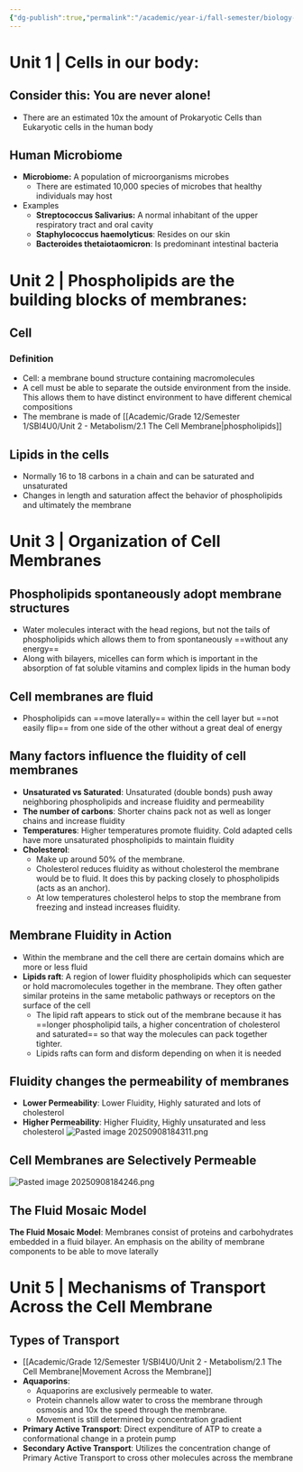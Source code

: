 ```yaml
---
{"dg-publish":true,"permalink":"/academic/year-i/fall-semester/biology-1-a03/unit-1-the-structure-of-the-cell/modules/t1-m1-the-composition-and-structure-of-membranes/"}
---
```


# Unit 1 | Cells in our body:
## Consider this: You are never alone!
- There are an estimated 10x the amount of Prokaryotic Cells than Eukaryotic cells in the human body
## Human Microbiome
- **Microbiome:** A population of microorganisms microbes
	- There are estimated 10,000 species of microbes that healthy individuals may host
- Examples
	- **Streptococcus Salivarius:** A normal inhabitant of the upper respiratory tract and oral cavity
	- **Staphylococcus haemolyticus**: Resides on our skin
	- **Bacteroides thetaiotaomicron**: Is predominant intestinal bacteria
# Unit 2 | Phospholipids are the building blocks of membranes:
## Cell
### Definition
- Cell: a membrane bound structure containing macromolecules
- A cell must be able to separate the outside environment from the inside. This allows them to have distinct environment to have different chemical compositions
- The membrane is made of [[Academic/Grade 12/Semester 1/SBI4U0/Unit 2 - Metabolism/2.1 The Cell Membrane\|phospholipids]]
## Lipids in the cells
- Normally 16 to 18 carbons in a chain and can be saturated and unsaturated
- Changes in length and saturation affect the behavior of phospholipids and ultimately the membrane
# Unit 3 | Organization of Cell Membranes
## Phospholipids spontaneously adopt membrane structures
- Water molecules interact with the head regions, but not the tails of phospholipids which allows them to from spontaneously ==without any energy==
- Along with bilayers, micelles can form which is important in the absorption of fat soluble vitamins and complex lipids in the human body
## Cell membranes are fluid
- Phospholipids can ==move laterally== within the cell layer but ==not easily flip== from one side of the other without a great deal of energy
## Many factors influence the fluidity of cell membranes
- **Unsaturated vs Saturated**: Unsaturated (double bonds) push away neighboring phospholipids and increase fluidity and permeability
- **The number of carbons**: Shorter chains pack not as well as longer chains and increase fluidity
- **Temperatures**: Higher temperatures promote fluidity. Cold adapted cells have more unsaturated phospholipids to maintain fluidity
- **Cholesterol**: 
	- Make up around 50% of the membrane. 
	- Cholesterol reduces fluidity as without cholesterol the membrane would be to fluid. It does this by packing closely to phospholipids (acts as an anchor). 
	- At low temperatures cholesterol helps to stop the membrane from freezing and instead increases fluidity.
## Membrane Fluidity in Action
- Within the membrane and the cell there are certain domains which are more or less fluid
- **Lipids raft**: A region of lower fluidity phospholipids which can sequester or hold macromolecules together in the membrane. They often gather similar proteins in the same metabolic pathways or receptors on the surface of the cell
	- The lipid raft appears to stick out of the membrane because it has ==longer phospholipid tails, a higher concentration of cholesterol and saturated== so that way the molecules can pack together tighter.
	- Lipids rafts can form and disform depending on when it is needed
## Fluidity changes the permeability of membranes
- **Lower Permeability**: Lower Fluidity, Highly saturated and lots of cholesterol
- **Higher Permeability**: Higher Fluidity, Highly unsaturated and less cholesterol
![Pasted image 20250908184311.png](/img/user/Excalidraw/Pasted%20image%2020250908184311.png)
## Cell Membranes are Selectively Permeable

![Pasted image 20250908184246.png](/img/user/Excalidraw/Pasted%20image%2020250908184246.png)
## The Fluid Mosaic Model

**The Fluid Mosaic Model**: Membranes consist of proteins and carbohydrates embedded in a fluid bilayer. An emphasis on the ability of membrane components to be able to move laterally

# Unit 5 | Mechanisms of Transport Across the Cell Membrane
## Types of Transport
- [[Academic/Grade 12/Semester 1/SBI4U0/Unit 2 - Metabolism/2.1 The Cell Membrane\|Movement Across the Membrane]]
- **Aquaporins**: 
	- Aquaporins are exclusively permeable to water. 
	- Protein channels allow water to cross the membrane through osmosis and 10x the speed through the membrane. 
	- Movement is still determined by concentration gradient 
- **Primary Active Transport**: Direct expenditure of ATP to create a conformational change in a protein pump
- **Secondary Active Transport**: Utilizes the concentration change of Primary Active Transport to cross other molecules across the membrane

